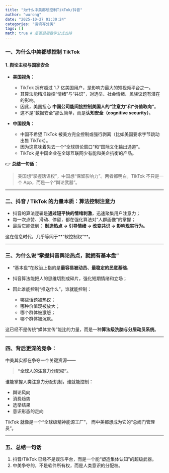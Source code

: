 ```yaml
---
title: "为什么中美都想控制TikTok/抖音"
author: "wurong"
date: "2025-10-27 01:30:24"
categories: "请填写分类"
tags: []
math: true # 是否启用数学公式支持
---
```


### 一、为什么中美都想控制 TikTok

#### 1. **舆论主权与国家安全**

* **美国视角：**

  * TikTok 拥有超过 1.7 亿美国用户，是影响力最大的短视频平台之一。
  * 其算法能精准操控“情绪”与“共识”，对选举、社会情绪、民族议题有潜在的影响。
  * 因此，美国担心 **中国公司能间接控制美国人的“注意力”和“价值取向”**。
  * 这不是“数据安全”那么简单，而是**认知安全（cognitive security）**。

* **中国视角：**

  * 中国不希望 TikTok 被美方完全控制或强行剥离（比如美国要求字节跳动出售 TikTok）。
  * 因为这意味着失去一个“全球舆论窗口”和“国际文化输出通道”。
  * TikTok 是中国企业在全球互联网少有能和美企抗衡的产品。

👉 **总结一句话：**

> 美国想“掌握话语权”，中国想“保留影响力”。两者都明白，TikTok 不只是一个 App，而是一个“舆论武器”。

---

### 二、抖音 / TikTok 的力量本质：算法控制注意力

* 抖音的算法逻辑是**通过短平快的情绪刺激**，迅速聚集用户注意力；
* 每一次点赞、滑动、停留，都在强化算法对“人群画像”的掌握；
* 最后它能做到：
  **制造热点 → 引导情绪 → 改变共识 → 影响现实行为。**

这在信息时代，几乎等同于**“软控制权”**。

---

### 三、为什么说“掌握抖音舆论热点，就拥有基本盘”

* “基本盘”在政治上指的是**最容易被动员、最稳定的民意基础**。
* 抖音算法能把人的思维切割成碎片，强化短期情绪和立场；
* 因此谁能控制“推送什么”，谁就能控制：

  * 哪些话题被热议；
  * 哪种价值观被放大；
  * 哪个群体被激怒；
  * 哪个群体被沉默。

这已经不是传统“媒体宣传”能比的力量，而是一种**算法级洗脑与分层动员系统**。

---

### 四、背后更深的竞争：

中美其实都在争夺一个关键资源——

> **“全球人的注意力分配权”。**

谁能掌握人类注意力分配机制，谁就能控制：

* 舆论风向
* 消费趋势
* 选举结果
* 意识形态的走向

TikTok 就像是一个“全球级精神能源工厂”，
而中美都想成为它的“总阀门管理员”。

---

### 五、总结一句话

1. 抖音/TikTok 已经不是娱乐平台，而是一个能“塑造集体认知”的超级武器。
2. 中美争夺的，不是软件所有权，而是人类意识的分配权。
